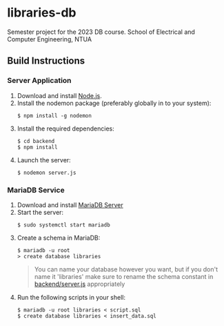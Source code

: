 # libraries-db
Semester project for the 2023 DB course.
School of Electrical and Computer Engineering, NTUA

## Build Instructions
### Server Application
1. Download and install [Node.js](https://nodejs.org/).
2. Install the nodemon package (preferably globally in to your system):
	```shell
	$ npm install -g nodemon
	```
3. Install the required dependencies:
	```shell
    $ cd backend
	$ npm install
	```
4. Launch the server:
	```shell
	$ nodemon server.js
	```

### MariaDB Service
1. Download and install [MariaDB Server](https://mariadb.org/download/?t=mariadb&p=mariadb&r=11.1.0)
2. Start the server:
	```shell
	$ sudo systemctl start mariadb
	```
3. Create a schema in MariaDB:
	```shell
	$ mariadb -u root
    > create database libraries
	```
    > You can name your database however you want, but if you don't name it 'libraries' make sure to rename the schema constant in [backend/server.js](backend/server.js) appropriately
4. Run the following scripts in your shell:
	```shell
	$ mariadb -u root libraries < script.sql
    $ create database libraries < insert_data.sql
	```